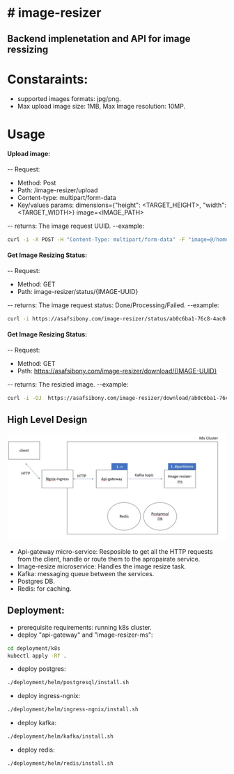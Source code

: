 # # image-resizer
## Backend implenetation and API for image ressizing

# Constaraints:
- supported images formats: jpg/png.
- Max upload image size: 1MB, Max Image resolution: 10MP.

# Usage
#### Upload image:
-- Request:
- Method: Post 
- Path: /image-resizer/upload
- Content-type: multipart/form-data
- Key/values params: 
dimensions={"height": <TARGET_HEIGHT>, "width": <TARGET_WIDTH>} 
image=<IMAGE_PATH>

-- returns: The image request UUID.
--example:
```sh
curl -i -X POST -H "Content-Type: multipart/form-data" -F "image=@/home/cat.jpg"  -F "dimensions={\"height\": 500, \"width\": 500}" https://asafsibony.com/image-resizer/upload
```

#### Get Image Resizing Status:
 -- Request:
- Method: GET 
- Path: image-resizer/status/{IMAGE-UUID}

-- returns: The image request status: Done/Processing/Failed.
--example:
```sh
curl -i https://asafsibony.com/image-resizer/status/ab0c6ba1-76c8-4ac0-a664-7fc992861945
```

#### Get Image Resizing Status:
 -- Request:
- Method: GET 
- Path: https://asafsibony.com/image-resizer/download/{IMAGE-UUID}

-- returns: The resizied image.
--example:
```sh
curl -i -OJ  https://asafsibony.com/image-resizer/download/ab0c6ba1-76c8-4ac0-a664-7fc992861945
```

## High Level Design
![alt text](./docs/HLD_diagram.JPG "HLD diagram")

- Api-gateway micro-service: Resposible to get all the HTTP requests from the client, handle or route them to the apropairate service.
- Image-resize microservice: Handles the image resize task.
- Kafka: messaging queue between the services.
- Postgres DB.
- Redis: for caching.

## Deployment:
- prerequisite requirements: running k8s cluster.
- deploy "api-gateway" and "image-resizer-ms":
```sh
cd deployment/k8s
kubectl apply -Rf .
```
- deploy postgres:
```sh
./deployment/helm/postgresql/install.sh
```
- deploy ingress-ngnix:
```sh
./deployment/helm/ingress-ngnix/install.sh
```
- deploy kafka:
```sh
./deployment/helm/kafka/install.sh
```
- deploy redis:
```sh
./deployment/helm/redis/install.sh
```

